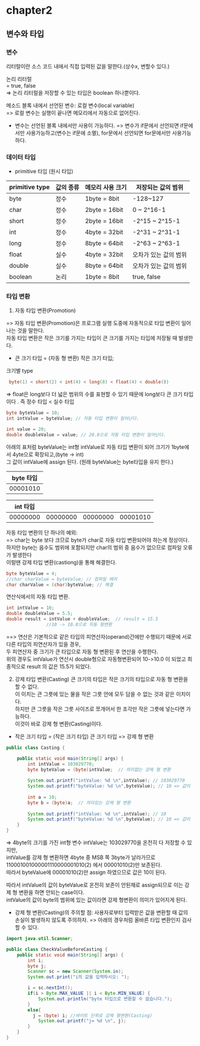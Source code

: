 # chapter2
## 변수와 타입

### 변수
리터럴이란 소스 코드 내에서 직접 입력된 값을 말한다.(상수x, 변할수 있다.) <br>


논리 리터럴 <br>
= true, false <br>
=> 논리 리터럴을 저장할 수 있는 타입은 boolean 하나뿐이다. <br>

메소드 블록 내에서 선언된 변수: 로컬 변수(local variable) <br>
=> 로컬 변수는 실행이 끝나면 메모리에서 자동으로 없어진다. 

* 변수는 선언된 블록 내에서만 사용이 가능하다.
=> 변수가 if문에서 선언되면 if문에서만 사용가능하고(변수는 if문에 소멸), for문에서 선언되면 for문에서만 사용가능하다. <br>

### 데이터 타입

* primitive 타입 (원시 타입)

| primitive type| 값의 종류 | 메모리 사용 크기 | 저장되는 값의 범위 |
|---------------|-----------|------------------|--------------------|
| byte          | 정수      | 1byte = 8bit     | -128~127           |
| char  |  정수 | 2byte = 16bit | 0 ~ 2^16-1 |
| short |  정수 | 2byte = 16bit | -2^15 ~ 2^15-1 | 
| int   |  정수 | 4byte = 32bit | -2^31 ~ 2^31-1 |
| long  |  정수 | 8byte = 64bit | -2^63 ~ 2^63-1 |
| float |  실수 | 4byte = 32bit | 오차가 있는 값의 범위 |
| double | 실수 | 8byte = 64bit | 오차가 있는 값의 범위 |
| boolean | 논리| 1byte = 8bit  | true, false  |


### 타입 변환
1. 자동 타입 변환(Promotion)

=> 자동 타입 변환(Promotion)은 프로그램 실행 도중에 자동적으로 타입 변환이 일어나는 것을 말한다. <br>
자동 타입 변환은 작은 크기를 가지는 타입이 큰 크기를 가지는 타입에 저장될 때 발생한다. <br>

* 큰 크기 타입 = (자동 형 변환) 작은 크기 타입; 

크기별 type<br>
```java
 byte(1) < short(2) < int(4) < long(8) < float(4) < double(8)
```
=> float은 long보다 더 넓은 범위의 수를 표현할 수 있기 때문에 long보다 큰 크기 타입이다 . 즉 정수 타입 < 실수 타입 <br>


```java
byte byteValue = 10;
int intValue = byteValue; // 자동 타입 변환이 일어난다.

int value = 20;
double doubleValue = value; // 20.0으로 자동 타입 변환이 일어난다.
```
아래의 표처럼 byteValue는 int형 intValue로 자동 타입 변환이 되어 크기가 1byte에서 4yte으로 확장되고,(byte -> int) <br>
그 값이 intValue에 assign 된다. (원래 byteValue는 byte타입을 유지 한다.) <br>


|byte 타입|
|---------|
|00001010 |

|int 타입| | | |
|--------|-|-|-|
|00000000|00000000|00000000|00001010|

자동 타입 변환의 단 하나의 예외:<br>
=> char는 byte 보다 크므로 byte가 char로 자동 타입 변환되어야 하는게 정상이다.<br>
하지만 byte는 음수도 범위에 포함되지만 char의 범위 중 음수가 없으므로 컴파일 오류가 발생한다 <br>
이럴땐 강제 타입 변환(castiong)을 통해 해결한다. <br>
```java
byte byteValue = 4;
//char charValue = byteValue; // 컴파일 에러 
char charValue = (char)byteValue; // 해결
```

연산식에서의 자동 타입 변환.
```java
int intValue = 10;
double doubleValue = 5.5;
double result = intValue + doubleValue;  // result = 15.5 
               //10 -> 10.0으로 자동 형변환
```
==> 연산은 기본적으로 같은 타입의 피연산자(operand)간에만 수행되기 때문에 서로 다른 타입의 피연산자가 있을 경우,<br>
두 피연산자 중 크기가 큰 타입으로 자동 형 변환된 후 연산을 수행한다.<br>
위의 경우도 intValue가 연산시 double형으로 자동형변환되어 10->10.0 이 되었고 최종적으로 result 의 값은 15.5가 되었다.<br>

2. 강제 타입 변환(Casting)
큰 크기의 타입은 작은 크기의 타입으로 자동 형 변환을 할 수 없다. <br>
이 이치는 큰 그릇에 있는 물을 작은 그릇 안에 모두 담을 수 없는 것과 같은 이치이다. <br>
하지만 큰 그릇을 작은 그릇 사이즈로 쪼개어서 한 조각만 작은 그릇에 넣는다면 가능하다. <br>
이것이 바로 강제 형 변환(Casting)이다. 

* 작은 크기 타입 = (작은 크기 타입) 큰 크기 타입 => 강제 형 변환

```java
public class Casting {

    public static void main(String[] args) {
        int intValue = 103029770;
        byte byteValue = (byte)intValue;  // 의미없는 강제 형 변환
        
        System.out.printf("intValue: %d \n",intValue); // 103029770
        System.out.printf("byteValue: %d \n",byteValue); // 10 => 값이 잘려 나간다. 
        
        int a = 10;
        byte b = (byte)a;  // 의미있는 강제 형 변환
        
        System.out.printf("intValue: %d \n",intValue); // 10
        System.out.printf("byteValue: %d \n",byteValue); // 10 => 값이 잘려 나가지 않는다. 
    }
}
```
=> 4byte의 크기를 가진 int형 변수 intValue는 103029770을 온전히 다 저장할 수 있지만, <br>
intValue를 강제 형 변환하면 4byte 중 MSB 쪽 3byte가 날라가므로 110001001000001110000001010(2) 에서  00001010(2)만 보존된다. <br>
따라서 byteValue에 00001010(2)만 assign 하였으므로 값은 10이 된다. <br>

따라서 intValue의 값이 byteValue로 온전히 보존이 안된채로 assign되므로 이는 강제 형 변환을 하면 안되는 case이다. <br>
intValue의 값이 byte의 범위에 있는 값이라면 강제 형변환이 의미가 있어지게 된다.<br>

* 강제 형 변환(Casting)의 주의할 점: 사용자로부터 입력받은 값을 변환할 때 값의 손실이 발생하지 않도록 주의하자.
=> 아래의 경우처럼 올바른 타입 변환인지 검사할 수 있다.<br>

```java
import java.util.Scanner;

public class CheckValueBeforeCasting {
    public static void main(String[] args) {
        int i;
        byte j;
        Scanner sc = new Scanner(System.in);
        System.out.print("i의 값을 입력하시오: ");

        i = sc.nextInt();
        if(i > Byte.MAX_VALUE || i < Byte.MIN_VALUE) {
            System.out.println("byte 타입으로 변환할 수 없습니다.");
        }
        else{
          j = (byte) i; //바이트 단위로 강제 형변환(Casting)
            System.out.printf("j= %d \n", j);
        }
    }
}
```


